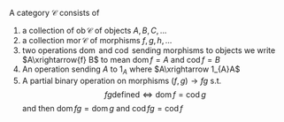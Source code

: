 A category $\mathcal{C}$ consists of
1. a collection of $\operatorname{ob}\mathcal{C}$  of objects $A, B, C,\dots$
2. a collection $\operatorname{mor}\mathcal{C}$ of morphisms $f,g,h, \dots$ 
3. two operations $\operatorname{dom}$ and $\operatorname{cod}$ sending morphisms to objects
   we write $A\xrightarrow{f} B$ to mean $\operatorname{dom} f=A$ and $\operatorname{cod}f=B$
4. An operation sending $A$ to $1_{A}$ where $A\xrightarrow 1_{A}A$
5. A partial binary operation on morphisms $(f,g)\to fg$ s.t.
   $$
fg \text{defined} \iff \operatorname{dom}f=\operatorname{cod}g
$$
and then $\operatorname{dom}fg=\operatorname{dom}g$ and $\operatorname{cod}fg =\operatorname{cod}f$